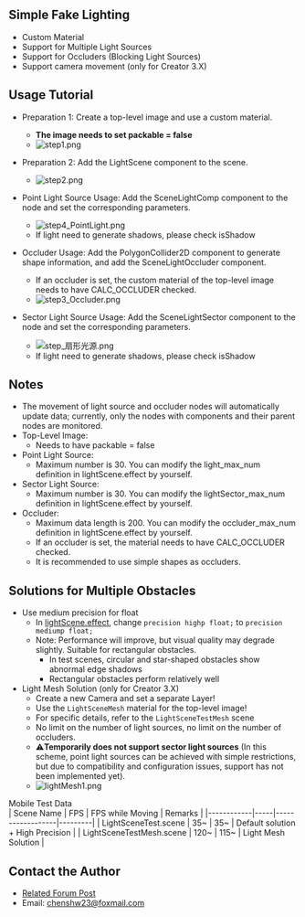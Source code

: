 ## Simple Fake Lighting
- Custom Material
- Support for Multiple Light Sources
- Support for Occluders (Blocking Light Sources)
- Support camera movement (only for Creator 3.X)

## Usage Tutorial
- Preparation 1: Create a top-level image and use a custom material.
    - **The image needs to set packable = false**
    - ![step1.png](https://download.cocos.com/CocosStore/resource/555d0c52ba3d4ea89355ff1d3e19af44/555d0c52ba3d4ea89355ff1d3e19af44.png)
- Preparation 2: Add the LightScene component to the scene.
    - ![step2.png](https://download.cocos.com/CocosStore/resource/d7b5ab43ec1c46e0883659e5b9ae81c4/d7b5ab43ec1c46e0883659e5b9ae81c4.png)

- Point Light Source Usage: Add the SceneLightComp component to the node and set the corresponding parameters.
    - ![step4_PointLight.png](https://download.cocos.com/CocosStore/resource/7ccc05d50bb74173a23739dd27a7f3a3/7ccc05d50bb74173a23739dd27a7f3a3.png)
    - If light need to generate shadows, please check isShadow
- Occluder Usage: Add the PolygonCollider2D component to generate shape information, and add the SceneLightOccluder component.
    - If an occluder is set, the custom material of the top-level image needs to have CALC_OCCLUDER checked.
    - ![step3_Occluder.png](https://download.cocos.com/CocosStore/resource/05e6cb1871584bc98e65039783c837b8/05e6cb1871584bc98e65039783c837b8.png)

- Sector Light Source Usage: Add the SceneLightSector component to the node and set the corresponding parameters.
    - ![step_扇形光源.png](https://download.cocos.com/CocosStore/resource/ba0919606fcc4eb2938c4416af44bfaf/ba0919606fcc4eb2938c4416af44bfaf.png)
    - If light need to generate shadows, please check isShadow

## Notes
- The movement of light source and occluder nodes will automatically update data; currently, only the nodes with components and their parent nodes are monitored.
- Top-Level Image:
    - Needs to have packable = false
- Point Light Source:
    - Maximum number is 30. You can modify the light_max_num definition in lightScene.effect by yourself.
- Sector Light Source:
    - Maximum number is 30. You can modify the lightSector_max_num definition in lightScene.effect by yourself.
- Occluder:
    - Maximum data length is 200. You can modify the occluder_max_num definition in lightScene.effect by yourself.
    - If an occluder is set, the material needs to have CALC_OCCLUDER checked.
    - It is recommended to use simple shapes as occluders.

## Solutions for Multiple Obstacles
- Use medium precision for float
    - In [lightScene.effect](file://e:\N1\TestGithub\Code\LightScene\assets\LightScene\effect\lightScene.effect), change `precision highp float;` to `precision mediump float;`
    - Note: Performance will improve, but visual quality may degrade slightly. Suitable for rectangular obstacles.
        - In test scenes, circular and star-shaped obstacles show abnormal edge shadows
        - Rectangular obstacles perform relatively well
- Light Mesh Solution (only for Creator 3.X)
    - Create a new Camera and set a separate Layer!
    - Use the `LightSceneMesh` material for the top-level image!
    - For specific details, refer to the `LightSceneTestMesh` scene
    - No limit on the number of light sources, no limit on the number of occluders.
    - ⚠️**Temporarily does not support sector light sources** (In this scheme, point light sources can be achieved with simple restrictions, but due to compatibility and configuration issues, support has not been implemented yet).
    - ![lightMesh1.png](https://download.cocos.com/CocosStore/resource/40f130dd6737401d999dd83c1aa67cb3/40f130dd6737401d999dd83c1aa67cb3.png)

Mobile Test Data  
| Scene Name | FPS | FPS while Moving | Remarks |
|------------|-----|------------------|---------|
| LightSceneTest.scene | 35~ | 35~ | Default solution + High Precision |
| LightSceneTestMesh.scene | 120~ | 115~ | Light Mesh Solution |

## Contact the Author
- [Related Forum Post](https://forum.cocos.org/t/topic/170254/4)
- Email: chenshw23@foxmail.com